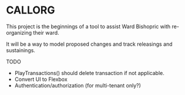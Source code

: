 # CALLORG

This project is the beginnings of a tool to
assist Ward Bishopric with re-organizing their ward.

It will be a way to model proposed changes
and track releasings and sustainings.

TODO
- PlayTransactions() should delete transaction if not applicable.
- Convert UI to Flexbox
- Authentication/authorization (for multi-tenant only?)
